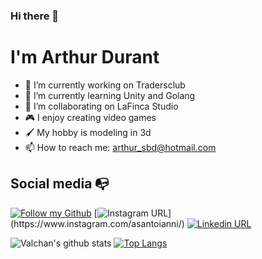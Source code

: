 ### Hi there 👋

# I'm Arthur Durant


- 🔭 I’m currently working on Tradersclub
- 🌱 I’m currently learning Unity and Golang
- 👯 I’m collaborating on LaFinca Studio
- 🎮 I enjoy creating video games
- 🖌️ My hobby is modeling in 3d
- 📫 How to reach me: arthur_sbd@hotmail.com

## Social media :mailbox_with_no_mail:

[![Follow my Github](https://shields.io/badge/Follow-4183C4?logo=github&style=social)](https://github.com/users/follow?target=arthsan)
[![Instagram URL](https://img.shields.io/twitter/url?color=%23fb3958&label=follow&logo=instagram&logoColor=%23fb3958&style=flat-square&url=https%3A%2F%2Fwww.instagram.com%2Falejorc_)](https://www.instagram.com/asantoianni/)
[![Linkedin URL](https://img.shields.io/twitter/url?color=%230072b1&label=connect&logo=linkedin&logoColor=%230072b1&style=flat-square&url=https%3A%2F%2Fwww.linkedin.com%2Fin%2Falejandro-ramirez-ciceros%2F)](https://www.linkedin.com/in/arthur-durant/)

![Valchan's github stats](https://github-readme-stats.vercel.app/api?username=arthsan&show_icons=true&theme=chartreuse-dark)
[![Top Langs](https://github-readme-stats.vercel.app/api/top-langs/?username=arthsan&hide=shaderlab&langs_count=8&layout=compact)](https://github.com/arthsan/github-readme-stats)
